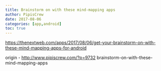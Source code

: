 ```yaml
---
title: Brainstorm on with these mind-mapping apps
author: PipisCrew
date: 2017-08-06
categories: [app,android]
toc: true
---
```


https://thenextweb.com/apps/2017/08/06/get-your-brainstorm-on-with-these-mind-mapping-apps-for-android

origin - http://www.pipiscrew.com/?p=9732 brainstorm-on-with-these-mind-mapping-apps